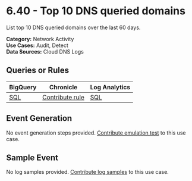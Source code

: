# 6.40 - Top 10 DNS queried domains
List top 10 DNS queried domains over the last 60 days.


**Category:** Network Activity
</br>
**Use Cases:** Audit, Detect
</br>
**Data Sources:** Cloud DNS Logs
</br>



## Queries or Rules
BigQuery | Chronicle | Log Analytics
--- | --- | ---
[SQL](../../backends/bigquery/sql/6_40_DNS_top_queried_domains.sql) | [Contribute rule](../../CONTRIBUTING.md) | [SQL](../../backends/log_analytics/sql/6_40_DNS_top_queried_domains.sql)

## Event Generation
No event generation steps provided. [Contribute emulation test](../../CONTRIBUTING.md) to this use case.

## Sample Event
No log samples provided. [Contribute log samples](../../CONTRIBUTING.md) to this use case.

